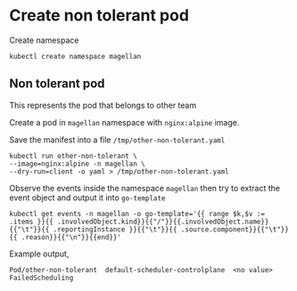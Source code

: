 # Create non tolerant pod

Create namespace

`kubectl create namespace magellan`

## Non tolerant pod

This represents the pod that belongs to other team

Create a pod in `magellan` namespace with `nginx:alpine` image.

Save the manifest into a file `/tmp/other-non-tolerant.yaml`

```shell
kubectl run other-non-tolerant \
--image=nginx:alpine -n magellan \
--dry-run=client -o yaml > /tmp/other-non-tolerant.yaml

```

Observe the events inside the namespace `magellan` then try to extract the event object and output it into `go-template`

`kubectl get events -n magellan -o go-template='{{ range $k,$v := .items }}{{ .involvedObject.kind}}{{"/"}}{{.involvedObject.name}}{{"\t"}}{{ .reportingInstance }}{{"\t"}}{{ .source.component}}{{"\t"}}{{ .reason}}{{"\n"}}{{end}}'`

Example output,

```text
Pod/other-non-tolerant  default-scheduler-controlplane  <no value>      FailedScheduling

```
